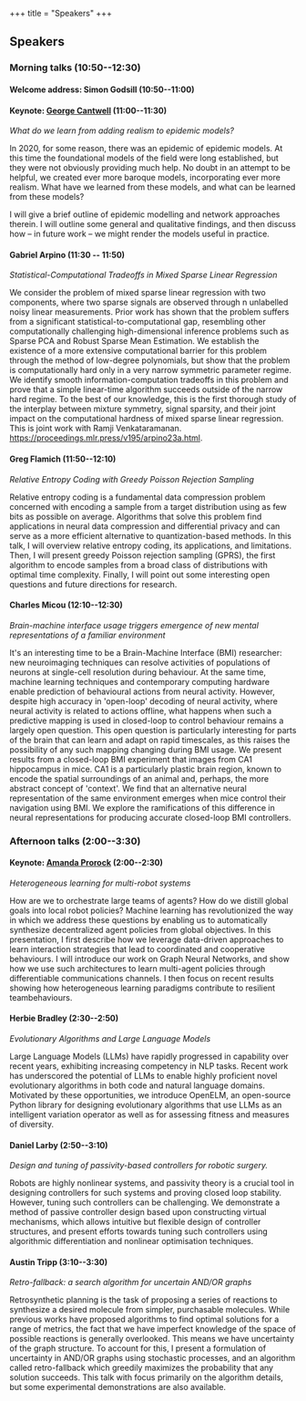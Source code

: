 +++
title = "Speakers"
+++

## Speakers

### Morning talks (10:50--12:30)

#### Welcome address: Simon Godsill (10:50--11:00)

#### Keynote: [George Cantwell](https://www.george-cantwell.com/) (11:00--11:30)

*What do we learn from adding realism to epidemic models?*

In 2020, for some reason, there was an epidemic of epidemic models.  At this time the foundational models of the field were long established, but they were not obviously providing much help.  No doubt in an attempt to be helpful, we created ever more baroque models, incorporating ever more realism.  What have we learned from these models, and what can be learned from these models?

 

I will give a brief outline of epidemic modelling and network approaches therein.  I will outline some general and qualitative findings, and then discuss how – in future work – we might render the models useful in practice.

#### Gabriel Arpino (11:30 -- 11:50)

*Statistical-Computational Tradeoffs in Mixed Sparse Linear Regression*

We consider the problem of mixed sparse linear regression with two components, where two sparse signals are observed through n unlabelled noisy linear measurements. Prior work has shown that the problem suffers from a significant statistical-to-computational gap, resembling other computationally challenging high-dimensional inference problems such as Sparse PCA and Robust Sparse Mean Estimation. We establish the existence of a more extensive computational barrier for this problem through the method of low-degree polynomials, but show that the problem is computationally hard only in a very narrow symmetric parameter regime. We identify smooth information-computation tradeoffs in this problem and prove that a simple linear-time algorithm succeeds outside of the narrow hard regime. To the best of our knowledge, this is the first thorough study of the interplay between mixture symmetry, signal sparsity, and their joint impact on the computational hardness of mixed sparse linear regression. This is joint work with Ramji Venkataramanan. https://proceedings.mlr.press/v195/arpino23a.html.

#### Greg Flamich (11:50--12:10)

*Relative Entropy Coding with Greedy Poisson Rejection Sampling*

Relative entropy coding is a fundamental data compression problem concerned with encoding a sample from a target distribution using as few bits as possible on average. Algorithms that solve this problem find applications in neural data compression and differential privacy and can serve as a more efficient alternative to quantization-based methods. In this talk, I will overview relative entropy coding, its applications, and limitations. Then, I will present greedy Poisson rejection sampling (GPRS), the first algorithm to encode samples from a broad class of distributions with optimal time complexity. Finally, I will point out some interesting open questions and future directions for research.

#### Charles Micou (12:10--12:30)

*Brain-machine interface usage triggers emergence of new mental representations of a familiar environment*

It's an interesting time to be a Brain-Machine Interface (BMI) researcher: new neuroimaging techniques can resolve activities of populations of neurons at single-cell resolution during behaviour. At the same time, machine learning techniques and contemporary computing hardware enable prediction of behavioural actions from neural activity. However, despite high accuracy in 'open-loop' decoding of neural activity, where neural activity is related to actions offline, what happens when such a predictive mapping is used in closed-loop to control behaviour remains a largely open question. This open question is particularly interesting for parts of the brain that can learn and adapt on rapid timescales, as this raises the possibility of any such mapping changing during BMI usage. We present results from a closed-loop BMI experiment that images from CA1 hippocampus in mice. CA1 is a particularly plastic brain region, known to encode the spatial surroundings of an animal and, perhaps, the more abstract concept of 'context'. We find that an alternative neural representation of the same environment emerges when mice control their navigation using BMI. We explore the ramifications of this difference in neural representations for producing accurate closed-loop BMI controllers.

### Afternoon talks (2:00--3:30)

#### Keynote: [Amanda Prorock]() (2:00--2:30)

*Heterogeneous learning for multi-robot systems*

How are we to orchestrate large teams of agents? How do we distill global goals into local robot
policies? Machine learning has revolutionized the way in which we address these questions by
enabling us to automatically synthesize decentralized agent policies from global objectives. In
this presentation, I first describe how we leverage data-driven approaches to learn interaction
strategies that lead to coordinated and cooperative behaviours. I will introduce our work on
Graph Neural Networks, and show how we use such architectures to learn multi-agent policies
through differentiable communications channels. I then focus on recent results showing how
heterogeneous learning paradigms contribute to resilient teambehaviours.

#### Herbie Bradley (2:30--2:50)

*Evolutionary Algorithms and Large Language Models*

Large Language Models (LLMs) have rapidly progressed in capability over recent years, exhibiting increasing competency in NLP tasks. Recent work has underscored the potential of LLMs to enable highly proficient novel evolutionary algorithms in both code and natural language domains. Motivated by these opportunities, we introduce OpenELM, an open-source Python library for designing evolutionary algorithms that use LLMs as an intelligent variation operator as well as for assessing fitness and measures of diversity.

#### Daniel Larby (2:50--3:10)

*Design and tuning of passivity-based controllers for robotic surgery.*

Robots are highly nonlinear systems, and passivity theory is a crucial tool in designing controllers for such systems and proving closed loop stability. However, tuning such controllers can be challenging. We demonstrate a method of passive controller design based upon constructing virtual mechanisms, which allows intuitive but flexible design of controller structures, and present efforts towards tuning such controllers using algorithmic differentiation and nonlinear optimisation techniques.

#### Austin Tripp (3:10--3:30)

*Retro-fallback: a search algorithm for uncertain AND/OR graphs*

Retrosynthetic planning is the task of proposing a series of reactions to synthesize a desired molecule from simpler, purchasable molecules. While previous works have proposed algorithms to find optimal solutions for a range of metrics, the fact that we have imperfect knowledge of the space of possible reactions is generally overlooked. This means we have uncertainty of the graph structure. To account for this, I present a formulation of uncertainty in AND/OR graphs using stochastic processes, and an algorithm called retro-fallback which greedily maximizes the probability that any solution succeeds. This talk with focus primarily on the algorithm details, but some experimental demonstrations are also available.
